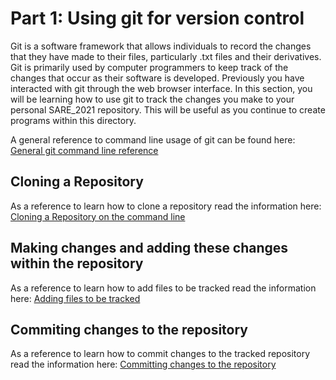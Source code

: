 # Part 1: Using git for version control

Git is a software framework that allows individuals to record the changes that they have made to their files, particularly .txt files and their derivatives. Git is primarily used by computer programmers to keep track of the changes that occur as their software is developed. Previously you have interacted with git through the web browser interface. In this section, you will be learning how to use git to track the changes you make to your personal SARE_2021 repository. This will be useful as you continue to create programs within this directory. 

A general reference to command line usage of git can be found here: [General git command line reference](https://git-scm.com/docs/git)

## Cloning a Repository

As a reference to learn how to clone a repository read the information here: [Cloning a Repository on the command line](https://git-scm.com/docs/git-clone)

## Making changes and adding these changes within the repository

As a reference to learn how to add files to be tracked read the information here: [Adding files to be tracked](https://git-scm.com/docs/git-add)

## Commiting changes to the repository

As a reference to learn how to commit changes to the tracked repository read the information here: [Committing changes to the repository](https://git-scm.com/docs/git-commit)
